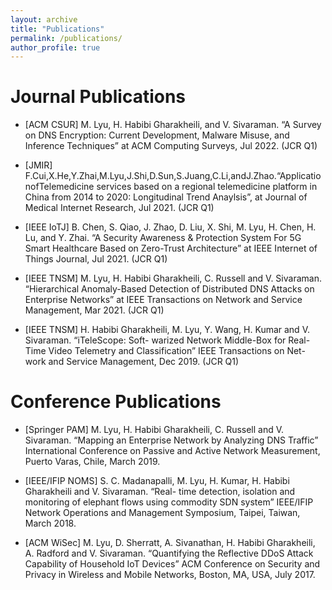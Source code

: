 ```yaml
---
layout: archive
title: "Publications"
permalink: /publications/
author_profile: true
---
```


<!-- Publications
======
  <ul>{% for post in site.publications %}
    {% include archive-single-cv.html %}
  {% endfor %}</ul> -->

Journal Publications
======
* [ACM CSUR] M. Lyu, H. Habibi Gharakheili, and V. Sivaraman. “A Survey on DNS Encryption: Current
Development, Malware Misuse, and Inference Techniques” at ACM Computing Surveys, Jul 2022. (JCR Q1)

* [JMIR] F.Cui,X.He,Y.Zhai,M.Lyu,J.Shi,D.Sun,S.Juang,C.Li,andJ.Zhao.“ApplicationofTelemedicine services based on a regional telemedicine platform in China from 2014 to 2020: Longitudinal Trend Anaylsis”, at Journal of Medical Internet Research, Jul 2021. (JCR Q1)

* [IEEE IoTJ] B. Chen, S. Qiao, J. Zhao, D. Liu, X. Shi, M. Lyu, H. Chen, H. Lu, and Y. Zhai. “A Security Awareness & Protection System For 5G Smart Healthcare Based on Zero-Trust Architecture” at IEEE Internet of Things Journal, Jul 2021. (JCR Q1)

* [IEEE TNSM] M. Lyu, H. Habibi Gharakheili, C. Russell and V. Sivaraman. “Hierarchical Anomaly-Based Detection of Distributed DNS Attacks on Enterprise Networks” at IEEE Transactions on Network and Service Management, Mar 2021. (JCR Q1)

* [IEEE TNSM] H. Habibi Gharakheili, M. Lyu, Y. Wang, H. Kumar and V. Sivaraman. “iTeleScope: Soft- warized Network Middle-Box for Real-Time Video Telemetry and Classification” IEEE Transactions on Net- work and Service Management, Dec 2019. (JCR Q1)

Conference Publications
======
* [Springer PAM] M. Lyu, H. Habibi Gharakheili, C. Russell and V. Sivaraman. “Mapping an Enterprise Network by Analyzing DNS Traffic” International Conference on Passive and Active Network Measurement, Puerto Varas, Chile, March 2019.

* [IEEE/IFIP NOMS] S. C. Madanapalli, M. Lyu, H. Kumar, H. Habibi Gharakheili and V. Sivaraman. “Real- time detection, isolation and monitoring of elephant flows using commodity SDN system” IEEE/IFIP Network Operations and Management Symposium, Taipei, Taiwan, March 2018.

* [ACM WiSec] M. Lyu, D. Sherratt, A. Sivanathan, H. Habibi Gharakheili, A. Radford and V. Sivaraman. “Quantifying the Reflective DDoS Attack Capability of Household IoT Devices” ACM Conference on Security and Privacy in Wireless and Mobile Networks, Boston, MA, USA, July 2017.
